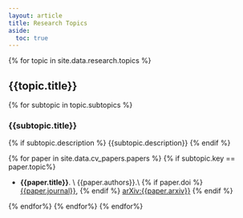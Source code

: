 ```yaml
---
layout: article
title: Research Topics
aside:
  toc: true
---
```



{% for topic in site.data.research.topics %}
## {{topic.title}}

{% for subtopic in topic.subtopics %}
### {{subtopic.title}}
{% if subtopic.description %} {{subtopic.description}} {% endif %}

{% for paper in site.data.cv_papers.papers %}
{% if subtopic.key == paper.topic%}
  * **{{paper.title}}**. \\
    {{paper.authors}}.\\
    {% if paper.doi %}  [{{paper.journal}}](https://doi.org/{{paper.doi}}), {% endif %} [arXiv:{{paper.arxiv}}](https://arxiv.org/abs/{{paper.arxiv}})
{% endif %}

{% endfor%}
{% endfor%}
{% endfor%}
